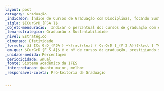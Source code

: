 ```yaml
---
layout: post
category: Graduação
_indicador: Índice de Cursos de Graduação com Disciplinas, focando Sustentabilidade e Ambiente 
_sigla: $ICurGrD_{FSA }$
_objeto-mensuracao:  Indicar o percentual dos cursos de graduação com disciplinas que prestigiam sustentabilidade e ambiente.
_tema-estrategico: Graduação x Sustentabilidade
_nivel: Estratégico
_dimensao: Efetividade
_formula: $$ ICurGrD_{FSA } =\frac{\text { CurGrD }_{F S A}}{\text { TCurG }} \times 100$$
_em-que: $CurGrD_{F S A}$ é o nº de cursos de graduação, prestigiando sustentabilidade e ambiente; e TCurGr é o nº total de cursos de graduação da IFES.
_unidade-medida: Percentagem
_periodicidade: Anual
_fonte: Sistema Acadêmico da IFES
_interpretacao: Quanto maior, melhor
_responsavel-coleta: Pró-Reitoria de Graduação


---
```

